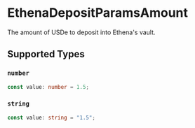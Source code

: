 # EthenaDepositParamsAmount

The amount of USDe to deposit into Ethena's vault.


## Supported Types

### `number`

```typescript
const value: number = 1.5;
```

### `string`

```typescript
const value: string = "1.5";
```

